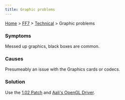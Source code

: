 ```yaml
---
title: Graphic problems
---
```


[Home](/Main%20Page.md) > [FF7](/FF7.md) > [Technical](/FF7/Technical.md) > Graphic problems

### Symptoms

Messed up graphics, black boxes are common.

### Causes

Presumeably an issue with the Graphics cards or codecs.

### Solution

Use the [1.02 Patch][] and [Aali's OpenGL Driver][].

  [1.02 Patch]: http://aaronserv.dyndns.org/hosting/ffsf/downloads/ff7_1.02.zip
  [Aali's OpenGL Driver]: http://forums.qhimm.com/index.php?topic=8306.0
